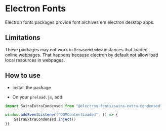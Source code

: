 # Electron Fonts

Electron fonts packages provide font archives em electron desktop apps.

## Limitations

These packages may not work in `BrowserWindow` instances that loaded online webpages. That happens because electron by default not allow load local resources in webpages.

## How to use

* Install the package

* On your `preload.js`, add:

```ts
import SairaExtraCondensed from "@electron-fonts/saira-extra-condensed"

window.addEventListener("DOMContentLoaded", () => {
    SairaExtraCondensed.inject()
})
```